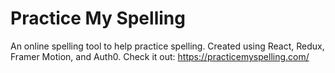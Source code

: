 # Practice My Spelling

An online spelling tool to help practice spelling.
Created using React, Redux, Framer Motion, and Auth0.
Check it out: https://practicemyspelling.com/
